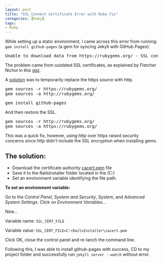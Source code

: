 ```yaml
---
layout: post
title: "SSL_Connect Certificate Error with Ruby Fix"
categories: [Ruby]
tags: 
- Ruby
---
```


<p>While setting up a static environment, I came across this error from running: <code>gem install github-pages</code> (a gem for syncing Jekyll with GitHub Pages):</p>


<pre>
Unable to download data from https://rubygems.org/ - SSL_connect returned=1 errno=0 state=SSLv3 read server certificate B: certificate verify failed (https://api.rubygems.org/specs.4.8.gz)
</pre>


<p>The problem came from outdated SSL certificates, as explained by Fletcher Nichol in this <a href="https://gist.github.com/fnichol/867550" target="_blank">gist</a>.</p>

<p>A <a href="http://stackoverflow.com/questions/19150017/ssl-error-when-installing-rubygems-unable-to-pull-data-from-https-rubygems-o" target="_blank">solution</a> was to temporarily replace the https source with http.</p>

<pre>
gem sources -r https://rubygems.org/
gem sources -a http://rubygems.org/
</pre>

<pre>
gem install github-pages
</pre>

<p>And then restore the SSL.</p>

<pre>
gem sources -r http://rubygems.org/
gem sources -a https://rubygems.org/
</pre>

<p>This was a quick fix, however, using http over https raised security concerns since http didn't include the SSL encryption when installing gems.</p>

<h2>The solution:</h2> 

<ul>
<li>Download the certificate authority <a href="https://curl.haxx.se/ca/cacert.pem" target="_blank">cacert.pem</a> file</li>
<li>Save it to the RailsInstaller folder located in the (C:)</li>
<li>Set an environment variable identifying the file path.</li>
</ul>

<p><strong>To set an environment variable:</strong></p>

<p>Go to the <em>Control Panel</em>, <em>System and Security</em>, <em>System</em>, and <em>Advanced System Settings</em>. Click on <em>Environment Variables...</em></p>

<p><em>New...</em></p>

<p>Variable name: <code>SSL_CERT_FILE</code></p>
<p>Variable value: <code>SSL_CERT_FILE=C:\RailsInstaller\cacert.pem</code></p>

<p>Click OK, close the control panel and re-lanch the command line. </p>

<p>Following this, I was able to install github-pages with success, CD to my project folder and successfully run <code>jekyll server --watch</code> without error.</p>